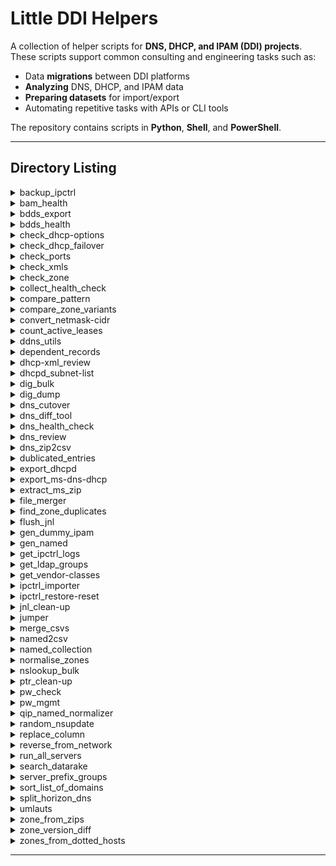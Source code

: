 # Little DDI Helpers

A collection of helper scripts for **DNS, DHCP, and IPAM (DDI) projects**.  
These scripts support common consulting and engineering tasks such as:

- Data **migrations** between DDI platforms  
- **Analyzing** DNS, DHCP, and IPAM data  
- **Preparing datasets** for import/export  
- Automating repetitive tasks with APIs or CLI tools  

The repository contains scripts in **Python**, **Shell**, and **PowerShell**.

---

## Directory Listing
<details>
  <summary>backup_ipctrl</summary>

* [backup_ipctrl.ps1](backup_ipctrl/backup_ipctrl.ps1)

This PowerShell script creates a **MySQL backup** of the BlueCat IPControl database.  
It runs `mysqldump.exe`, saves the export as a `.sql` file, compresses it into a `.zip`, and manages retention by deleting old backups.

</details>

<details>
  <summary>bam_health</summary>

* [bam_health.sh](bam_health/bam_health.sh)

This script runs a **health check** on a BlueCat Address Manager (BAM) server.  
It validates prerequisites, gathers system information, checks the application/database state,
and logs results into a timestamped log file.

</details>

<details>
  <summary>bdds_export</summary>

* [bdds_export.sh](bdds_export/bdds_export.sh)

This script collects DNS and DHCP configuration data from a **BlueCat DNS/DHCP Server (BDDS)** and archives it into a compressed `.tar.gz` file.  
It is intended for backup, migration, or troubleshooting scenarios.

</details>

<details>
  <summary>bdds_health</summary>

* [bdds_health.sh](bdds_health/bdds_health.sh)

Health check script for **BlueCat DNS/DHCP Server (BDDS)**.  
It validates prerequisites, collects system and service status (CPU, memory, filesystem, processes), inspects **DNS (named)** and **DHCP (dhcpd)** services, summarizes DHCP lease states, and records BlueCat software version and applied patches.  
All results are written to a timestamped logfile on the BDDS itself.

</details>

<details>
  <summary>check_dhcp-options</summary>

* [check_dhcp-options.sh](check_dhcp-options/check_dhcp-options.sh)

This script validates a **Microsoft DHCP XML export** and checks whether each DHCP scope has all critical DHCP options defined.  
It reports any missing options per scope.

</details>

<details>
  <summary>check_dhcp_failover</summary>

* [check_dhcp_failover.sh](check_dhcp_failover/check_dhcp_failover.sh)

This script checks the **DHCP failover state** on a BlueCat DNS/DHCP Server (BDDS).  
It extracts credentials and association details from the DHCP configuration, connects with `omshell`, and reports both local and partner failover states.

</details>

<details>
  <summary>check_ports</summary>

* [check_ports.sh](check_ports/check_ports.sh)

This script checks connectivity for a set of predefined ports across multiple servers provided in an input list.  
It validates TCP/UDP services commonly used in DNS, DHCP, NTP, SNMP, and related applications.  
Results are logged to both the console (with color-coded output) and a timestamped logfile.

</details>

<details>
  <summary>check_xmls</summary>

* [check_xmls.sh](check_xmls/check_xmls.sh)

This script scans a given directory for `.zip` files and verifies whether each contains expected DHCP and DNS XML configuration files (`*_dhcp.xml`, `*_dns-config.xml`).
It logs missing files and errors into separate CSV reports.

</details>

<details>
  <summary>check_zone</summary>

* [check_zone.sh](check_zone/check_zone.sh)

This script performs a **sanity check** on a DNS zone file.  
It can inject a missing `$ORIGIN` directive if needed, runs BIND’s `named-checkzone`, and saves results into a report file.

</details>

<details>
  <summary>collect_health_check</summary>

* [collect_health_check.sh](collect_health_check/collect_health_check.sh)

This script automates the collection of health check data from a **BlueCat deployment**, including both **BlueCat DNS/DHCP Servers (BDDS)** and **BlueCat Address Manager (BAM)**.

</details>

<details>
  <summary>compare_pattern</summary>

* [compare_pattern.sh](compare_pattern/compare_pattern.sh)

This script compares two files by extracting all lines that contain a given search pattern.  
It normalizes the matches and produces multiple output files, including raw matches, unique matches, common lines, and diffs.

</details>

<details>
  <summary>compare_zone_variants</summary>

* [compare_zone_variants.sh](compare_zone_variants/compare_zone_variants.sh)

Compare **DNS zone file variants** that share the **same filename** but live in **different folders** under a root path.  
The script gathers all matching files (by filename pattern), de‑duplicates identical content, cleans MS‑DNS artifacts, **canonicalizes** them with `named-checkzone`, normalizes records (ignore SOA, ignore TTL, lowercase), and then compares **variants of the same basename**.  
Differences are logged; non‑identical canonical variants are preserved for review.

</details>

<details>
  <summary>convert_netmask-cidr</summary>

* [convert_netmask-cidr.sh](convert_netmask-cidr/convert_netmask-cidr.sh)

This script converts between **CIDR notation** (e.g., `/24`) and **netmask notation** (e.g., `255.255.255.0`) within a CSV file.  

</details>

<details>
  <summary>count_active_leases</summary>

* [count_active_leases.sh](count_active_leases/count_active_leases.sh)

This script parses the ISC DHCP **leases file** and counts:
- **Active leases (unique IPs)**  
- **Active clients (unique MAC addresses)**  

</details>

<details>
  <summary>ddns_utils</summary>

* [ddns_clean-up.sh](ddns_utils/ddns_clean-up.sh)
* [ddns_update.sh](ddns_utils/ddns_update.sh)

Two shell scripts to **create/update** and **remove** DNS records by feeding `nsupdate` with commands derived from a simple CSV-like input file.

</details>

<details>
  <summary>dependent_records</summary>

* [dependent_records.sh](dependent_records/dependent_records.sh)

This script identifies **dependent DNS records** across multiple zones.  
It performs zone transfers (AXFR) from the primary nameserver of each zone, then compares the transferred data with a given list of records to find dependencies.  
Results are written into separate dependency reports for each zone.

</details>

<details>
  <summary>dhcp-xml_review</summary>

* [dhcp-xml_review.py](dhcp-xml_review/dhcp-xml_review.py)

This Python script parses a **Microsoft DHCP XML export** and generates multiple structured CSV files for analysis.  
It extracts server-wide options, scopes, reservations, and class assignments (VendorClass/UserClass).  

</details>

<details>
  <summary>dhcpd_subnet-list</summary>

* [dhcpd_subnet-list.sh](dhcpd_subnet-list/dhcpd_subnet-list.sh)

This script extracts all **subnet definitions** from an ISC DHCP configuration file (`dhcpd.conf`) and exports them into a CSV file.  
It includes the subnet address, subnet mask, and CIDR notation.

</details>

<details>
  <summary>dig_bulk</summary>

* [dig_bulk.sh](dig_bulk/dig_bulk.sh)

This script performs bulk DNS queries against a list of servers for a list of zones.  
It checks for the presence of **SOA, NS, and A records** for each zone on each server, logs the results, and reports whether queries succeeded or failed.

</details>

<details>
  <summary>dig_dump</summary>

* [dig_dump.sh](dig_dump/dig_dump.sh)

This script runs a `dig` DNS query against a specified DNS server while simultaneously capturing the associated DNS traffic with `tcpdump`.  
The result is a `.pcap` file for later analysis (e.g. in Wireshark) and a tcpdump log file.

</details>

<details>
  <summary>dns_cutover</summary>

* [dns_cutover.ps1](dns_cutover/dns_cutover.ps1)
* [dns_cutover_restore.ps1](dns_cutover/dns_cutover_restore.ps1)

PowerShell script to automate a **DNS cutover** on Microsoft Windows DNS Server.  
It reads a CSV with zone configuration and global settings, creates a full backup of the current DNS state, applies changes (secondary zones, forwarders, removals), and logs all actions for audit/handover.  

</details>

<details>
  <summary>dns_diff_tool</summary>

* [dns_diff_tool.sh](dns_diff_tool/dns_diff_tool.sh)

This script compares two DNS zone files (e.g., before and after a migration).  
It canonicalizes the zone files, removes Microsoft DNS timestamps and ignorable records, then uses `ldns-compare-zones` to generate a clean, auditable diff.  
Logs are written to `dns_diff_tool.log`.

</details>

<details>
  <summary>dns_health_check</summary>

* [dns_health_check.sh](dns_health_check/dns_health_check.sh)

A comprehensive DNS health check script that validates delegation, authoritative servers, SOA records, DNSSEC, mail-related DNS entries, reachability, and network configuration for a given domain.

</details>

<details>
  <summary>dns_review</summary>

* [dns_review.sh](dns_review/dns_review.sh)

This script reviews and validates a BIND-style DNS configuration.  
It takes a `named.conf` and associated zone files, flattens the configuration, checks syntax and zones, removes Microsoft DNS timestamps, and canonicalizes zone files.  
The goal is to provide a clear overview of configuration health and identify issues.

</details>

<details>
  <summary>dns_zip2csv</summary>

* [dns_zip2csv.sh](dns_zip2csv/dns_zip2csv.sh)

This script processes **ZIP archives** containing DNS export files and generates a **merged CSV summary** of all discovered zones.

</details>

<details>
  <summary>dublicated_entries</summary>

* [dublicated_entries.sh](dublicated_entries/dublicated_entries.sh)

This script validates DNS zone files for **duplicate entries**:  
- Hosts mapped to multiple IP addresses.  
- IP addresses mapped to multiple hosts.  

</details>

<details>
  <summary>export_dhcpd</summary>

* [export_dhcpd.sh](export_dhcpd/export_dhcpd.sh)

This script extracts subnet configurations from an `dhcpd.conf` file based on a provided list of IPv4 CIDR ranges.  
It validates prerequisites, cleans the input, processes the configuration, and produces a resulting configuration file with only the desired ranges.

</details>

<details>
  <summary>export_ms-dns-dhcp</summary>

* [export_ms-dns-dhcp.ps1](export_ms-dns-dhcp/export_ms-dns-dhcp.ps1)

This PowerShell script exports both **DNS and DHCP configuration** from a Microsoft Windows Server and packages the results into a ZIP archive for handover, backup, or migration purposes.

</details>

<details>
  <summary>extract_ms_zip</summary>

* [extract_ms_zip.sh](extract_ms_zip/extract_ms_zip.sh)

This script extracts Microsoft DNS/DHCP export archives that match the naming pattern `MS-DNS-DHCP_*.zip` (case-insensitive).
Each archive is extracted into its own subfolder under an `exports/` directory, and the script reports whether the extracted content contains a `dbs/` folder (commonly used for DNS zone files).

</details>

<details>
  <summary>file_merger</summary>

* [file_merger.sh](file_merger/file_merger.sh)

This script merges all files with a given suffix/extension from a specified directory into a single consolidated file.  
The output file is named after the directory basename plus the chosen suffix.

</details>

<details>
  <summary>find_zone_duplicates</summary>

* [find_zone_duplicates.py](find_zone_duplicates/find_zone_duplicates.py)

This Python script detects duplicated authoritative DNS zones (Zone Type: Primary/master) defined across multiple servers.  
It optionally filters out reverse zones and outputs a CSV containing all duplicate authoritative zone definitions.

</details>

<details>
  <summary>flush_jnl</summary>

* [flush_jnl.sh](flush_jnl/flush_jnl.sh)

This script starts a temporary **BIND (named)** instance using the local `named.conf`,  
executes `rndc sync -clean` to flush all **.jnl journal files** into their corresponding **.db zone files**,  
and then shuts the server down cleanly.

</details>

<details>
  <summary>gen_dummy_ipam</summary>

* [gen_dummy_ipam.sh](gen_dummy_ipam/gen_dummy_ipam.sh)

This script generates a **CSV file** containing all subnets derived from a given **CIDR network** and a target **subnet mask size**.  

</details>

<details>
  <summary>gen_named</summary>

* [gen_named.sh](gen_named/gen_named.sh)

This script generates a minimal `named.conf` configuration file for BIND by scanning a directory of DNS zone files.  
For each zone file, it extracts the zone name from the SOA record and creates a corresponding `zone` block.

</details>

<details>
  <summary>get_ipctrl_logs</summary>

* [get_ipctrl_logs.sh](get_ipctrl_logs/get_ipctrl_logs.sh)

This script collects all **IPControl log files** (`*.log*`) from the default installation directory (`/opt/incontrol`) and packages them into a compressed tarball for troubleshooting or support purposes.

</details>

<details>
  <summary>get_ldap_groups</summary>

* [get_ldap_groups.pl](get_ldap_groups/get_ldap_groups.pl)

A Perl script that connects to an **LDAP/Active Directory** server, searches for a given user, and prints all groups (`memberOf`) the user belongs to.

</details>

<details>
  <summary>get_vendor-classes</summary>

* [get_vendor-classes.sh](get_vendor-classes/get_vendor-classes.sh)

This script analyzes a **Microsoft DHCP XML export** and extracts information about **Vendor Classes** and their DHCP options.  

</details>

<details>
  <summary>ipctrl_importer</summary>

* [ipctrl_importer.sh](ipctrl_importer/ipctrl_importer.sh)

This script is a wrapper for running **IPControl CLI imports** with CSV files.  
It validates input, runs the import, generates reject/error files, and reports runtime duration.

</details>

<details>
  <summary>ipctrl_restore-reset</summary>

* [ipctrl_restore-reset.sh](ipctrl_restore-reset/ipctrl_restore-reset.sh)

This script restores an IPControl database from a provided SQL dump (packaged as a `.zip` file).  
It unpacks the SQL, stops the InControl service, starts MySQL, and loads the SQL dump into the database.

</details>

<details>
  <summary>jnl_clean-up</summary>

* [jnl_clean-up.sh](jnl_clean-up/jnl_clean-up.sh)

This script safely removes **BIND journal (.jnl) files** from a BlueCat DNS server environment.  
It stops the `named` service, backs up all `.jnl` files to a temporary folder, and deletes them from the live configuration directory.

</details>

<details>
  <summary>jumper</summary>

* [jumper.sh](jumper/jumper.sh)

Interactive SSH helper script that allows you to select a server from a list and connect to it.  
It validates input, checks connectivity, and logs all actions. Useful as a "jumper" or "bastion" tool for quickly connecting to servers from a predefined inventory.

</details>

<details>
  <summary>merge_csvs</summary>

* [merge_csvs.sh](merge_csvs/merge_csvs.sh)

This script merges multiple **CSV files** from a given directory into one consolidated, timestamped CSV file.  
It keeps only the header from the first file, merges the rest in sorted order, and provides statistics on line counts.  
If the `ssconvert` tool is available, it also generates an Excel `.xls` version of the merged file.

</details>

<details>
  <summary>named2csv</summary>

* [named2csv.py](named2csv/named2csv.py)

This Python script parses a BIND `named.conf` configuration file and extracts zone details into a structured CSV file.  
It captures zone name, type, associated IPs, dynamic update settings, and any global forwarders defined in the `options` block.

</details>

<details>
  <summary>named_collection</summary>

* [named_collection.sh](named_collection/named_collection.sh)

This script recursively searches for **named.conf** files under a given root directory,  
extracts zone information, and generates an overview of all DNS zones and their associated files.  

</details>

<details>
  <summary>normalise_zones</summary>

* [normalise_zones.sh](normalise_zones/normalise_zones.sh)

This script validates and **normalizes DNS zone files** listed in a `named.conf`.  
It separates forward and reverse zones, cleans Microsoft DNS artifacts, canonicalizes each zone with `named-checkzone`, and validates the presence of forward records.  

</details>

<details>
  <summary>nslookup_bulk</summary>

* [nslookup_bulk.bat](nslookup_bulk/nslookup_bulk.bat)

Batch script for Windows to perform **bulk DNS lookups**.  
It iterates through a list of FQDNs, queries a specified DNS server for a given record type using `nslookup`, and saves results to files.

</details>

<details>
  <summary>ptr_clean-up</summary>

* [ptr_clean-up.sh](ptr_clean-up/ptr_clean-up.sh)

This script validates and cleans up **reverse DNS (PTR) zones** in a BIND-style DNS setup.  
It ensures that configuration and zone files are consistent, removes Microsoft DNS timestamps, canonicalizes the zones, and logs all actions.

</details>

<details>
  <summary>pw_check</summary>

* [pw_check.sh](pw_check/pw_check.sh)

This script verifies which of up to **three provided passwords** are valid for logging into a list of BlueCat DNS/DHCP Servers (BDDS) over SSH.  
It iterates through servers from a file, attempts password authentication, and logs the results.

</details>

<details>
  <summary>pw_mgmt</summary>

* [pw_mgmt.sh](pw_mgmt/pw_mgmt.sh)

Bulk **password rotation** for BlueCat DNS/DHCP Servers (BDDS).  
For each BDDS listed in an input file, the script:
1) Validates SSH access with the **current root password**.  
2) Connects via SSH and runs `passwd -q <user>` non‑interactively to set a **new password** for the target user.  
3) If the target user is `root`, it **re‑validates** SSH with the **new** password.  
All steps are logged.

</details>

<details>
  <summary>qip_named_normalizer</summary>

* [qip_named_normalizer.sh](qip_named_normalizer/qip_named_normalizer.sh)

This script prepares a **QIP-exported BIND/named configuration file** for validation and normalization.  
QIP configurations often include unsupported or environment-specific directives that can break `named-checkconf`.  
The script filters those directives, then generates a fully expanded normalized configuration.

</details>

<details>
  <summary>random_nsupdate</summary>

* [random_nsupdate.dh](random_nsupdate/random_nsupdate.dh)

This script performs randomized **dynamic DNS updates** using the `nsupdate` utility.  
It continuously generates random hostnames and IPv4 addresses and adds them to a specified DNS zone on a given server for a defined duration.

</details>

<details>
  <summary>replace_column</summary>

* [replace_column.sh](replace_column/replace_column.sh)

This script replaces all values in a specified **column of a CSV file** with a new value.  
The modified data is saved into a new CSV file with the replacement value embedded in the filename.

</details>

<details>
  <summary>reverse_from_network</summary>

* [reverse_from_network.sh](reverse_from_network/reverse_from_network.sh)

This script converts a list of IPv4 networks in CIDR notation into corresponding **reverse DNS zones** (`in-addr.arpa`).  
It supports `/8`, `/16`, and `/24` networks and generates a list of reverse zones.

</details>

<details>
  <summary>run_all_servers</summary>

* [run_all_servers.sh](run_all_servers/run_all_servers.sh)

This script automates running **SSH commands** or performing **SCP file transfers** across multiple servers from a list.  
It supports batch execution with optional parallelization, input validation, and logging.

</details>

<details>
  <summary>search_datarake</summary>

* [search_datarake.sh](search_datarake/search_datarake.sh)

This script searches through `.tgz` archives in a given input directory for a **search string** within `daemon.log` files (including rotated and compressed versions).  
It extracts only the matching log files into a `matched_logs` directory for further analysis, while cleaning up temporary data.

</details>

<details>
  <summary>server_prefix_groups</summary>

* [server_prefix_groups.py](server_prefix_groups/server_prefix_groups.py)

This Python script identifies DNS zones whose **Primary/master** servers fall into **different naming groups**, where a "group" is defined by the alpha-prefix (letters before the first digit in the server name).

</details>

<details>
  <summary>sort_list_of_domains</summary>

* [sort_list_of_domains.sh](sort_list_of_domains/sort_list_of_domains.sh)

This script processes and sorts a list of DNS zones.  
It handles both **forward zones** (e.g. `example.com`) and **reverse zones** in CIDR notation (e.g. `192.168.1.0/24`).  
Reverse zones are converted into the correct `in-addr.arpa` format, and the combined list of zones is sorted hierarchically by domain labels.  
The cleaned, normalized, and sorted list is written to a result file.

</details>

<details>
  <summary>split_horizon_dns</summary>

* [split_horizon_dns.sh](split_horizon_dns/split_horizon_dns.sh)

This script compares two **BIND configuration files** (`named.conf` style) to identify **zones defined in both files**.  
It then extracts and compares zone details, highlighting when the **zone type** (e.g., `master`, `slave`, `stub`, `forward`) matches between the two.

</details>

<details>
  <summary>umlauts</summary>

* [umlauts.sh](umlauts/umlauts.sh)

This script searches for files matching a given pattern under a specified directory, repairs double-encoded UTF-8 text, and transliterates German umlauts into ASCII equivalents.

</details>

<details>
  <summary>zone_from_zips</summary>

* [zone_from_zips.sh](zone_from_zips/zone_from_zips.sh)

This script searches through a directory of ZIP archives, looks for a **specific zone file** inside each archive,  
and extracts the matching files into a `_working/` subdirectory.  

</details>

<details>
  <summary>zone_version_diff</summary>

* [zone_version_diff.py](zone_version_diff/zone_version_diff.py)

This Python script compares multiple **versions of DNS zone files** in a directory.  
It groups zone files by filename prefix, parses records with **dnspython**, and performs pairwise diffs between versions.  

</details>

<details>
  <summary>zones_from_dotted_hosts</summary>

* [zone_to_subzones.sh](zones_from_dotted_hosts/zone_to_subzones.sh)
* [zones_from_dotted_hosts.sh](zones_from_dotted_hosts/zones_from_dotted_hosts.sh)

These two scripts work together to analyze and split DNS zone files into **subzones**.

</details>

---